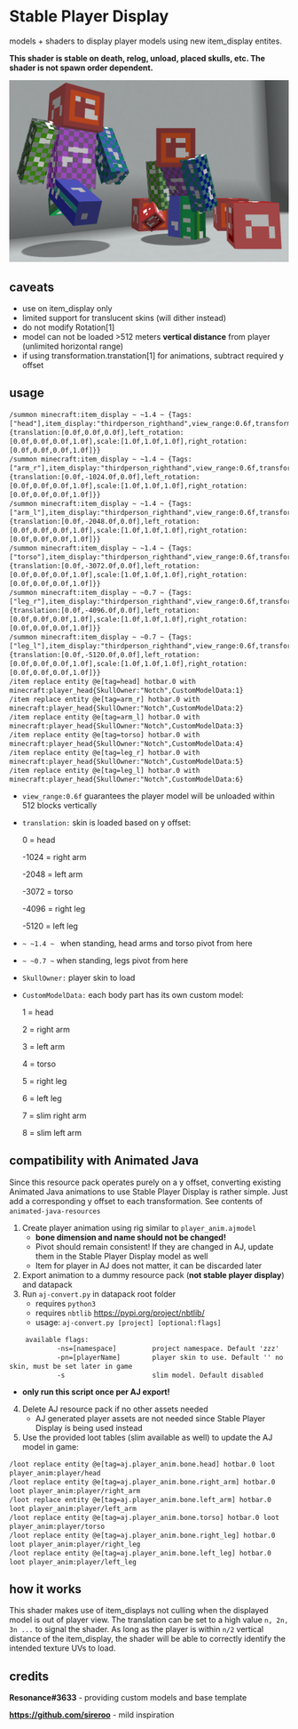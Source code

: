 # Stable Player Display
models + shaders to display player models using new item_display entites. 

**This shader is stable on death, relog, unload, placed skulls, etc. The shader is not spawn order dependent.**

<img src="images/1.png" /> 

## caveats
- use on item_display only
- limited support for translucent skins (will dither instead)
- do not modify Rotation[1]
- model can not be loaded >512 meters **vertical distance** from player (unlimited horizontal range)
- if using transformation.transtation[1] for animations, subtract required y offset

## usage

```
/summon minecraft:item_display ~ ~1.4 ~ {Tags:["head"],item_display:"thirdperson_righthand",view_range:0.6f,transformation:{translation:[0.0f,0.0f,0.0f],left_rotation:[0.0f,0.0f,0.0f,1.0f],scale:[1.0f,1.0f,1.0f],right_rotation:[0.0f,0.0f,0.0f,1.0f]}}
/summon minecraft:item_display ~ ~1.4 ~ {Tags:["arm_r"],item_display:"thirdperson_righthand",view_range:0.6f,transformation:{translation:[0.0f,-1024.0f,0.0f],left_rotation:[0.0f,0.0f,0.0f,1.0f],scale:[1.0f,1.0f,1.0f],right_rotation:[0.0f,0.0f,0.0f,1.0f]}}
/summon minecraft:item_display ~ ~1.4 ~ {Tags:["arm_l"],item_display:"thirdperson_righthand",view_range:0.6f,transformation:{translation:[0.0f,-2048.0f,0.0f],left_rotation:[0.0f,0.0f,0.0f,1.0f],scale:[1.0f,1.0f,1.0f],right_rotation:[0.0f,0.0f,0.0f,1.0f]}}
/summon minecraft:item_display ~ ~1.4 ~ {Tags:["torso"],item_display:"thirdperson_righthand",view_range:0.6f,transformation:{translation:[0.0f,-3072.0f,0.0f],left_rotation:[0.0f,0.0f,0.0f,1.0f],scale:[1.0f,1.0f,1.0f],right_rotation:[0.0f,0.0f,0.0f,1.0f]}}
/summon minecraft:item_display ~ ~0.7 ~ {Tags:["leg_r"],item_display:"thirdperson_righthand",view_range:0.6f,transformation:{translation:[0.0f,-4096.0f,0.0f],left_rotation:[0.0f,0.0f,0.0f,1.0f],scale:[1.0f,1.0f,1.0f],right_rotation:[0.0f,0.0f,0.0f,1.0f]}}
/summon minecraft:item_display ~ ~0.7 ~ {Tags:["leg_l"],item_display:"thirdperson_righthand",view_range:0.6f,transformation:{translation:[0.0f,-5120.0f,0.0f],left_rotation:[0.0f,0.0f,0.0f,1.0f],scale:[1.0f,1.0f,1.0f],right_rotation:[0.0f,0.0f,0.0f,1.0f]}}
/item replace entity @e[tag=head] hotbar.0 with minecraft:player_head{SkullOwner:"Notch",CustomModelData:1}
/item replace entity @e[tag=arm_r] hotbar.0 with minecraft:player_head{SkullOwner:"Notch",CustomModelData:2}
/item replace entity @e[tag=arm_l] hotbar.0 with minecraft:player_head{SkullOwner:"Notch",CustomModelData:3}
/item replace entity @e[tag=torso] hotbar.0 with minecraft:player_head{SkullOwner:"Notch",CustomModelData:4}
/item replace entity @e[tag=leg_r] hotbar.0 with minecraft:player_head{SkullOwner:"Notch",CustomModelData:5}
/item replace entity @e[tag=leg_l] hotbar.0 with minecraft:player_head{SkullOwner:"Notch",CustomModelData:6}
```

- `view_range:0.6f` guarantees the player model will be unloaded within 512 blocks vertically
- `translation:` skin is loaded based on y offset:

  0 = head

  -1024 = right arm
  
  -2048 = left arm
  
  -3072 = torso
  
  -4096 = right leg
  
  -5120 = left leg
  
- `~ ~1.4 ~ ` when standing, head arms and torso pivot from here
- `~ ~0.7 ~`  when standing, legs pivot from here
- `SkullOwner:` player skin to load
- `CustomModelData:` each body part has its own custom model:

  1 = head
  
  2 = right arm
  
  3 = left arm
  
  4 = torso
  
  5 = right leg
  
  6 = left leg

  7 = slim right arm

  8 = slim left arm

## compatibility with Animated Java

Since this resource pack operates purely on a y offset, converting existing Animated Java animations to use Stable Player Display is rather simple. Just add a corresponding y offset to each transformation. See contents of `animated-java-resources`

1. Create player animation using rig similar to `player_anim.ajmodel` 
   - **bone dimension and name should not be changed!**
   -  Pivot should remain consistent! If they are changed in AJ, update them in the Stable Player Display model as well
   -  Item for player in AJ does not matter, it can be discarded later
2. Export animation to a dummy resource pack (**not stable player display**) and datapack
3. Run `aj-convert.py` in datapack root folder
   - requires `python3`
   - requires `nbtlib` https://pypi.org/project/nbtlib/
   - usage: `aj-convert.py [project] [optional:flags]`
```
    available flags:
            -ns=[namespace]         project namespace. Default 'zzz'
            -pn=[playerName]        player skin to use. Default '' no skin, must be set later in game
            -s                      slim model. Default disabled
```
   - **only run this script once per AJ export!**
4. Delete AJ resource pack if no other assets needed
   - AJ generated player assets are not needed since Stable Player Display is being used instead
5. Use the provided loot tables (slim available as well) to update the AJ model in game:
```
/loot replace entity @e[tag=aj.player_anim.bone.head] hotbar.0 loot player_anim:player/head
/loot replace entity @e[tag=aj.player_anim.bone.right_arm] hotbar.0 loot player_anim:player/right_arm
/loot replace entity @e[tag=aj.player_anim.bone.left_arm] hotbar.0 loot player_anim:player/left_arm
/loot replace entity @e[tag=aj.player_anim.bone.torso] hotbar.0 loot player_anim:player/torso
/loot replace entity @e[tag=aj.player_anim.bone.right_leg] hotbar.0 loot player_anim:player/right_leg
/loot replace entity @e[tag=aj.player_anim.bone.left_leg] hotbar.0 loot player_anim:player/left_leg
```

## how it works

This shader makes use of item_displays not culling when the displayed model is out of player view. The translation can be set to a high value `n, 2n, 3n ...` to signal the shader. As long as the player is within `n/2` vertical distance of the item_display, the shader will be able to correctly identify the intended texture UVs to load.
  
## credits

**Resonance#3633** - providing custom models and base template

**https://github.com/sireroo** - mild inspiration
